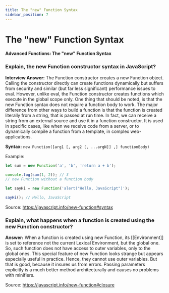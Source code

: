 ```yaml
---
title: The "new" Function Syntax
sidebar_position: 7
---
```


# The "new" Function Syntax

**Advanced Functions: The "new" Function Syntax**

<head>
  <title>The "new" Function Syntax - JavaScript Interview Questions & Answers</title>
  <meta charSet="utf-8" />
</head>

### Explain, the new Function constructor syntax in JavaScript?

**Interview Answer:** The Function constructor creates a new Function object. Calling the constructor directly can create functions dynamically but suffers from security and similar (but far less significant) performance issues to eval. However, unlike eval, the Function constructor creates functions which execute in the global scope only. One thing that should be noted, is that the new Function syntax does not require a function body to work. The major difference from other ways to build a function is that the function is created literally from a string, that is passed at run time. In fact, we can receive a string from an external source and use it in a function constructor. It is used in specific cases, like when we receive code from a server, or to dynamically compile a function from a template, in complex web-applications.

**Syntax:** `new Function([arg1 [, arg2 [, ...argN]] ,] functionBody)`

Example:

```js
let sum = new Function('a', 'b', 'return a + b');

console.log(sum(1, 2)); // 3
// new Function without a function body

let sayHi = new Function('alert("Hello, JavaScript")');

sayHi(); // Hello, JavaScript
```

Source: <https://javascript.info/new-function#syntax>

### Explain, what happens when a function is created using the new Function constructor?

**Answer:** When a function is created using new Function, its [[Environment]] is set to reference not the current Lexical Environment, but the global one. So, such function does not have access to outer variables, only to the global ones. This special feature of new Function looks strange but appears especially useful in practice. Hence, they cannot use outer variables. But that is good, because it insures us from errors. Passing parameters explicitly is a much better method architecturally and causes no problems with minifiers.

Source: <https://javascript.info/new-function#closure>
